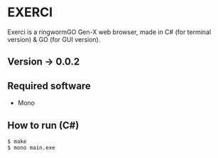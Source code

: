 
# EXERCI

Exerci is a ringwormGO Gen-X web browser, made in C# (for terminal version) & GO (for GUI version). 

## Version -> 0.0.2

## Required software
* Mono

## How to run (C#)
```
$ make
$ mono main.exe
```
